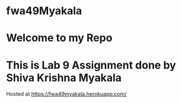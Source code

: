 # fwa49Myakala
# Welcome to my Repo
# This is Lab 9 Assignment done by Shiva Krishna Myakala

Hosted at https://fwa49myakala.herokuapp.com/ 

